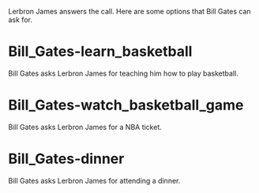 Lerbron James answers the call. Here are some options that Bill Gates can ask for.

# Bill_Gates-learn_basketball
Bill Gates asks Lerbron James for teaching him how to play basketball.

# Bill_Gates-watch_basketball_game
Bill Gates asks Lerbron James for a NBA ticket.

# Bill_Gates-dinner
Bill Gates asks Lerbron James for attending a dinner.
